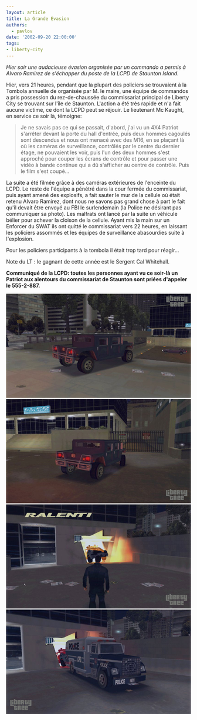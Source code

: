 ```yaml
---
layout: article
title: La Grande Evasion
authors:
  - pavlov
date: '2002-09-20 22:00:00'
tags:
- liberty-city
---
```


_Hier soir une audacieuse évasion organisée par un commando a permis à Alvaro Ramirez de s'échapper du poste de la LCPD de Staunton Island._

Hier, vers 21 heures, pendant que la plupart des policiers se trouvaient à la Tombola annuelle de organisée par M. le maire, une équipe de commandos a pris possession du rez-de-chaussée du commissariat principal de Liberty City se trouvant sur l'île de Staunton. L'action a été très rapide et n'a fait aucune victime, ce dont la LCPD peut se réjouir. Le lieutenant Mc Kaught, en service ce soir là, témoigne:

> Je ne savais pas ce qui se passait, d'abord, j'ai vu un 4X4 Patriot s'arrêter devant la porte du hall d'entrée, puis deux hommes cagoulés sont descendus et nous ont menacé avec des M16, en se plaçant là où les caméras de surveillance, contrôlés par le centre du dernier étage, ne pouvaient les voir, puis l'un des deux hommes s'est approché pour couper les écrans de contrôle et pour passer une vidéo à bande continue qui a dû s'afficher au centre de contrôle. Puis le film s'est coupé...

La suite a été filmée grâce à des caméras extérieures de l'enceinte du LCPD. Le reste de l'équipe a pénétré dans la cour fermée du commissariat, puis ayant amené des explosifs, a fait sauter le mur de la cellule où était retenu Alvaro Ramirez, dont nous ne savons pas grand chose à part le fait qu'il devait être envoyé au FBI le surlendemain (la Police ne désirant pas communiquer sa photo). Les malfrats ont lancé par la suite un véhicule bélier pour achever la cloison de la cellule. Ayant mis la main sur un Enforcer du SWAT ils ont quitté le commissariat vers 22 heures, en laissant les policiers assommés et les équipes de surveillance abasourdies suite à l'explosion.

Pour les policiers participants à la tombola il était trop tard pour réagir...

Note du LT : le gagnant de cette année est le Sergent Cal Whitehall.

**Communiqué de la LCPD: toutes les personnes ayant vu ce soir-là un Patriot aux alentours du commissariat de Staunton sont priées d'appeler le 555-2-887.**

![](/content/images/v1/user23/esc01.jpg.jpg)
![](/content/images/v1/user23/esc02.jpg.jpg)
![](/content/images/v1/user23/esc03.jpg.jpg)
![](/content/images/v1/user23/esc04.jpg.jpg)